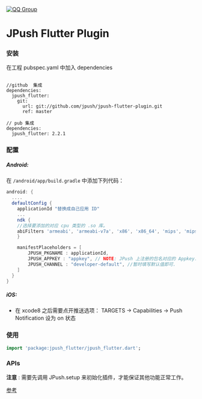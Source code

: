 [![QQ Group](https://img.shields.io/badge/QQ%20Group-862401307-red.svg)]()
# JPush Flutter Plugin

### 安装

在工程 pubspec.yaml 中加入 dependencies

```
  
//github  集成
dependencies:
  jpush_flutter:
    git:
      url: git://github.com/jpush/jpush-flutter-plugin.git
      ref: master
      
// pub 集成
dependencies:
  jpush_flutter: 2.2.1
```

### 配置

##### Android:

在 `/android/app/build.gradle` 中添加下列代码：

```groovy
android: {
  ....
  defaultConfig {
    applicationId "替换成自己应用 ID"
    ...
    ndk {
	//选择要添加的对应 cpu 类型的 .so 库。
	abiFilters 'armeabi', 'armeabi-v7a', 'x86', 'x86_64', 'mips', 'mips64', 'arm64-v8a',        
    }

    manifestPlaceholders = [
        JPUSH_PKGNAME : applicationId,
        JPUSH_APPKEY : "appkey", // NOTE: JPush 上注册的包名对应的 Appkey.
        JPUSH_CHANNEL : "developer-default", //暂时填写默认值即可.
    ]
  }    
}
```

##### iOS:

- 在 xcode8 之后需要点开推送选项： TARGETS -> Capabilities -> Push Notification 设为 on 状态

### 使用

```dart
import 'package:jpush_flutter/jpush_flutter.dart';
```

### APIs

**注意** : 需要先调用 JPush.setup 来初始化插件，才能保证其他功能正常工作。

 [参考](./documents/APIs.md)

